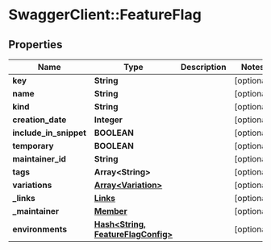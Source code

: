 # SwaggerClient::FeatureFlag

## Properties
Name | Type | Description | Notes
------------ | ------------- | ------------- | -------------
**key** | **String** |  | [optional] 
**name** | **String** |  | [optional] 
**kind** | **String** |  | [optional] 
**creation_date** | **Integer** |  | [optional] 
**include_in_snippet** | **BOOLEAN** |  | [optional] 
**temporary** | **BOOLEAN** |  | [optional] 
**maintainer_id** | **String** |  | [optional] 
**tags** | **Array&lt;String&gt;** |  | [optional] 
**variations** | [**Array&lt;Variation&gt;**](Variation.md) |  | [optional] 
**_links** | [**Links**](Links.md) |  | [optional] 
**_maintainer** | [**Member**](Member.md) |  | [optional] 
**environments** | [**Hash&lt;String, FeatureFlagConfig&gt;**](FeatureFlagConfig.md) |  | [optional] 


